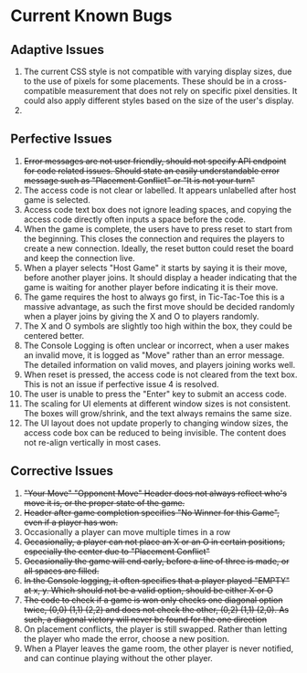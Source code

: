 # Current Known Bugs
## Adaptive Issues
1. The current CSS style is not compatible with varying display sizes, due to the use of pixels for some placements. These should be in a cross-compatible measurement that does not rely on specific pixel densities. It could also apply different styles based on the size of the user's display.
2. 

## Perfective Issues
1. ~~Error messages are not user friendly, should not specify API endpoint for code related issues. Should state an easily understandable error message such as "Placement Conflict" or "It is not your turn"~~
2. The access code is not clear or labelled. It appears unlabelled after host game is selected.
3. Access code text box does not ignore leading spaces, and copying the access code directly often inputs a space before the code.
4. When the game is complete, the users have to press reset to start from the beginning. This closes the connection and requires the players to create a new connection. Ideally, the reset button could reset the board and keep the connection live.
5. When a player selects "Host Game" it starts by saying it is their move, before another player joins. It should display a header indicating that the game is waiting for another player before indicating it is their move.
6. The game requires the host to always go first, in Tic-Tac-Toe this is a massive advantage, as such the first move should be decided randomly when a player joins by giving the X and O to players randomly.
7. The X and O symbols are slightly too high within the box, they could be centered better.
8. The Console Logging is often unclear or incorrect, when a user makes an invalid move, it is logged as "Move" rather than an error message. The detailed information on valid moves, and players joining works well. 
9. When reset is pressed, the access code is not cleared from the text box. This is not an issue if perfective issue 4 is resolved.
10. The user is unable to press the "Enter" key to submit an access code.
11. The scaling for UI elements at different window sizes is not consistent. The boxes will grow/shrink, and the text always remains the same size.
12. The UI layout does not update properly to changing window sizes, the access code box can be reduced to being invisible. The content does not re-align vertically in most cases.

## Corrective Issues
1. ~~"Your Move" "Opponent Move" Header does not always reflect who's move it is, or the proper state of the game.~~
2. ~~Header after game completion specifies "No Winner for this Game", even if a player has won.~~
3. Occasionally a player can move multiple times in a row
4. ~~Occasionally, a player can not place an X or an O in certain positions, especially the center due to "Placement Conflict"~~
5. ~~Occasionally the game will end early, before a line of three is made, or all spaces are filled.~~
6. ~~In the Console logging, it often specifies that a player played "EMPTY" at x, y. Which should not be a valid option, should be either X or O~~
7. ~~The code to check if a game is won only checks one diagonal option twice, (0,0) (1,1) (2,2) and does not check the other, (0,2) (1,1) (2,0). As such, a diagonal victory will never be found for the one direction~~
8. On placement conflicts, the player is still swapped. Rather than letting the player who made the error, choose a new position.
9. When a Player leaves the game room, the other player is never notified, and can continue playing without the other player.